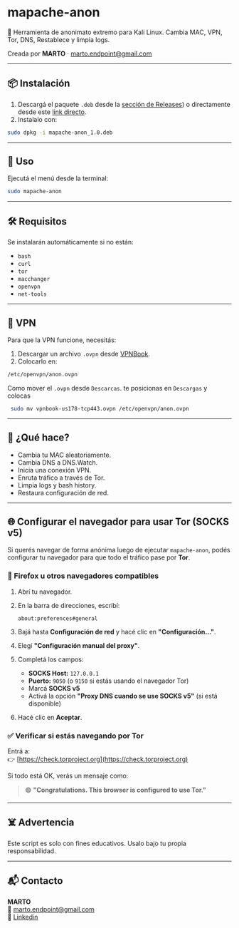 # mapache-anon
🦝 Herramienta de anonimato extremo para Kali Linux. Cambia MAC, VPN, Tor, DNS, Restablece y limpia logs.
 
Creada por **MARTO** · marto.endpoint@gmail.com

---

## 📦 Instalación

1. Descargá el paquete `.deb` desde la [sección de Releases](https://github.com/Marto-EndPoint/mapache-anon/releases)) o directamente desde este [link directo](https://github.com/Marto-EndPoint/mapache-anon/releases/latest/download/mapache-anon_1.0.deb).
2. Instalalo con:

```bash
sudo dpkg -i mapache-anon_1.0.deb
```

---

## 🚀 Uso

Ejecutá el menú desde la terminal:

```bash
sudo mapache-anon
```

---

## 🛠️ Requisitos

Se instalarán automáticamente si no están:

- `bash`
- `curl`
- `tor`
- `macchanger`
- `openvpn`
- `net-tools`

---

## 🔐 VPN

Para que la VPN funcione, necesitás:

1. Descargar un archivo `.ovpn` desde [VPNBook](https://www.vpnbook.com/).
2. Colocarlo en:

```bash
/etc/openvpn/anon.ovpn
```
Como mover el `.ovpn` desde `Descarcas`. te posicionas en `Descargas` y colocas
```bash
 sudo mv vpnbook-us178-tcp443.ovpn /etc/openvpn/anon.ovpn
```
---

## 🦝 ¿Qué hace?

- Cambia tu MAC aleatoriamente.
- Cambia DNS a DNS.Watch.
- Inicia una conexión VPN.
- Enruta tráfico a través de Tor.
- Limpia logs y bash history.
- Restaura configuración de red.

---

## 🌐 Configurar el navegador para usar Tor (SOCKS v5)

Si querés navegar de forma anónima luego de ejecutar `mapache-anon`, podés configurar tu navegador para que todo el tráfico pase por **Tor**.

### 🔧 Firefox u otros navegadores compatibles

1. Abrí tu navegador.
2. En la barra de direcciones, escribí:
   ```
   about:preferences#general
   ```
3. Bajá hasta **Configuración de red** y hacé clic en **"Configuración..."**.
4. Elegí **"Configuración manual del proxy"**.
5. Completá los campos:

   - **SOCKS Host:** `127.0.0.1`  
   - **Puerto:** `9050` (o `9150` si estás usando el navegador Tor)  
   - Marcá **SOCKS v5**  
   - Activá la opción **"Proxy DNS cuando se use SOCKS v5"** (si está disponible)

6. Hacé clic en **Aceptar**.

### ✅ Verificar si estás navegando por Tor

Entrá a:  
👉 [https://check.torproject.org](https://check.torproject.org)

Si todo está OK, verás un mensaje como:  
> 🟢 **"Congratulations. This browser is configured to use Tor."**

---

## ☠️ Advertencia

Este script es solo con fines educativos. Usalo bajo tu propia responsabilidad.

---

## 📬 Contacto

**MARTO**  
📧 marto.endpoint@gmail.com  
🔗 [Linkedin](https://www.linkedin.com/in/sergio-ignacio-martorell)

